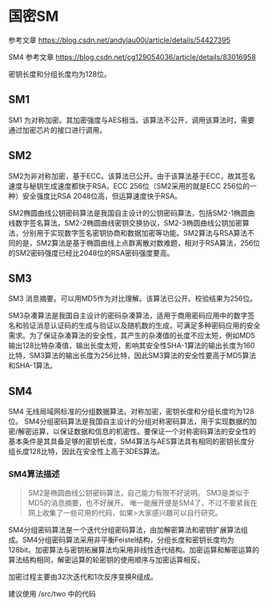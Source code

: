 # 国密SM

参考文章 https://blog.csdn.net/andylau00j/article/details/54427395

SM4 参考文章 https://blog.csdn.net/cg129054036/article/details/83016958

密钥长度和分组长度均为128位。

## SM1

SM1 为对称加密。其加密强度与AES相当。该算法不公开，调用该算法时，需要通过加密芯片的接口进行调用。

## SM2

SM2为非对称加密，基于ECC。该算法已公开。由于该算法基于ECC，故其签名速度与秘钥生成速度都快于RSA。ECC 256位（SM2采用的就是ECC 256位的一种）安全强度比RSA 2048位高，但运算速度快于RSA。

SM2椭圆曲线公钥密码算法是我国自主设计的公钥密码算法，包括SM2-1椭圆曲线数字签名算法，SM2-2椭圆曲线密钥交换协议，SM2-3椭圆曲线公钥加密算法，分别用于实现数字签名密钥协商和数据加密等功能。SM2算法与RSA算法不同的是，SM2算法是基于椭圆曲线上点群离散对数难题，相对于RSA算法，256位的SM2密码强度已经比2048位的RSA密码强度要高。

## SM3

SM3 消息摘要。可以用MD5作为对比理解。该算法已公开。校验结果为256位。

SM3杂凑算法是我国自主设计的密码杂凑算法，适用于商用密码应用中的数字签名和验证消息认证码的生成与验证以及随机数的生成，可满足多种密码应用的安全需求。为了保证杂凑算法的安全性，其产生的杂凑值的长度不应太短，例如MD5输出128比特杂凑值，输出长度太短，影响其安全性SHA-1算法的输出长度为160比特，SM3算法的输出长度为256比特，因此SM3算法的安全性要高于MD5算法和SHA-1算法。

## SM4

SM4 无线局域网标准的分组数据算法。对称加密，密钥长度和分组长度均为128位。
SM4分组密码算法是我国自主设计的分组对称密码算法，用于实现数据的加密/解密运算，以保证数据和信息的机密性。要保证一个对称密码算法的安全性的基本条件是其具备足够的密钥长度，SM4算法与AES算法具有相同的密钥长度分组长度128比特，因此在安全性上高于3DES算法。

### SM4算法描述

>SM2是椭圆曲线公钥密码算法，自己能力有限不好说明。
>SM3是类似于MD5的消息摘要，也不好展开。
>唯一能展开便是SM4了，不过不要紧我在网上收集了一些可用的代码，如果>大家感兴趣可以自行研究。

SM4分组密码算法是一个迭代分组密码算法，由加解密算法和密钥扩展算法组成。SM4分组密码算法采用非平衡Feistel结构，分组长度和密钥长度均为128bit。加密算法与密钥拓展算法均采用非线性迭代结构。加密运算和解密运算的算法结构相同，解密运算的轮密钥的使用顺序与加密运算相反。

加密过程主要由32次迭代和1次反序变换R组成。

建议使用 /src/two 中的代码


